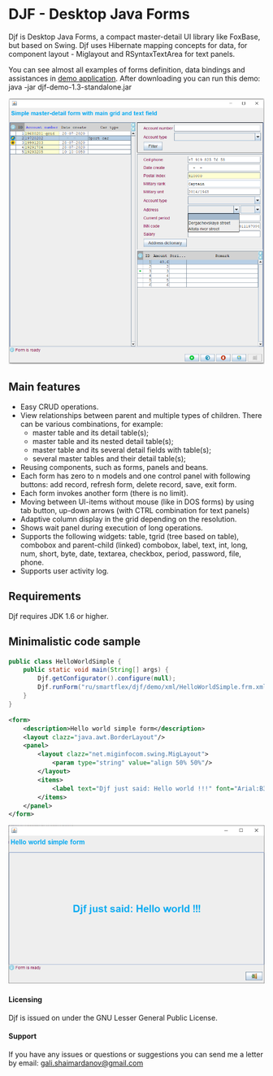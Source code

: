# DJF - Desktop Java Forms

Djf is Desktop Java Forms, a compact master-detail UI library like FoxBase, but based on Swing.
Djf uses Hibernate mapping concepts for data, for component layout - Miglayout and RSyntaxTextArea for text panels.

You can see almost all examples of forms definition, data bindings and assistances in [demo application](https://github.com/smart-flex/Djf/releases/download/1.3/djf-demo-1.3-standalone.jar).
After downloading you can run this demo: java -jar djf-demo-1.3-standalone.jar

![One of the Djf demo form](djf-demo.png)

## Main features

* Easy CRUD operations.
* View relationships between parent and multiple types of children. There can be various combinations, for example:
  + master table and its detail table(s);
  + master table and its nested detail table(s);
  + master table and its several detail fields with table(s);
  + several master tables and their detail table(s);
* Reusing components, such as forms, panels and beans.
* Each form has zero to n models and one control panel with following buttons: add record, refresh form, delete record, save, exit form.
* Each form invokes another form (there is no limit).
* Moving between UI-items without mouse (like in DOS forms) by using tab button, up-down arrows (with CTRL combination for text panels)
* Adaptive column display in the grid depending on the resolution.
* Shows wait panel during execution of long operations.
* Supports the following widgets: table, tgrid (tree based on table), combobox and parent-child (linked) combobox, label, text, int, long, num, short, byte, date, textarea, checkbox, period, password, file, phone.
* Supports user activity log.

## Requirements

Djf requires JDK 1.6 or higher.

## Minimalistic code sample
```java
public class HelloWorldSimple {
    public static void main(String[] args) {
        Djf.getConfigurator().configure(null);
        Djf.runForm("ru/smartflex/djf/demo/xml/HelloWorldSimple.frm.xml", SizeFrameEnum.HALF);
    }
}
```
```xml
<form>
    <description>Hello world simple form</description>
    <layout clazz="java.awt.BorderLayout"/>
    <panel>
        <layout clazz="net.miginfocom.swing.MigLayout">
            <param type="string" value="align 50% 50%"/>
        </layout>
        <items>
            <label text="Djf just said: Hello world !!!" font="Arial:B30" fground="#09ACF2"/>
        </items>
    </panel>
</form>
```
![Hello world form](djf-demo-hw-simple.png)

#### Licensing

Djf is issued on under the GNU Lesser General Public License.

#### Support

If you have any issues or questions or suggestions you can send me a letter by email: <gali.shaimardanov@gmail.com>

